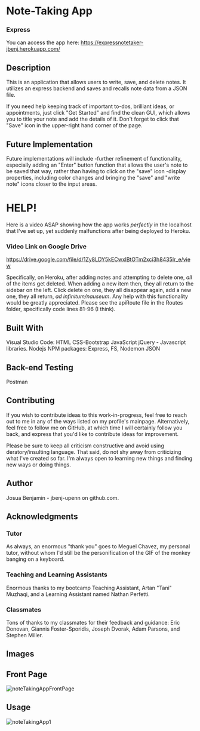 # Note-Taking App
### Express

You can access the app here: https://expressnotetaker-jbenj.herokuapp.com/

## Description
This is an application that allows users to write, save, and delete notes. It utilizes an express backend and saves and recalls note data from a JSON file.

If you need help keeping track of important to-dos, brilliant ideas, or appointments, just click "Get Started" and find the clean GUI, which allows you to title your note and add the details of it. Don't forget to click that "Save" icon in the upper-right hand corner of the page. 

## Future Implementation
Future implementations will include 
-further refinement of functionality, especially adding an "Enter" button function that allows the user's note to be saved that way, rather than having to click on the "save" icon
-display properties, including color changes and bringing the "save" and "write note" icons closer to the input areas. 

# HELP!

Here is a video ASAP showing how the app works *perfectly* in the localhost that I've set up, yet suddenly malfunctions after being deployed to Heroku.

### Video Link on Google Drive

https://drive.google.com/file/d/1Zy8LDY5kECwxlBtOTm2xci3h8435Ir_e/view


Specifically, on Heroku, after adding notes and attempting to delete one, *all* of the items get deleted. When adding a new item then, they all return to the sidebar on the left. Click delete on one, they all disappear again, add a new one, they all return, *ad infinitum/nauseum*. Any help with this functionality would be greatly appreciated. Please see the apiRoute file in the Routes folder, specifically code lines 81-96 (I think).

## Built With
Visual Studio Code:
HTML
CSS-Bootstrap
JavaScript
jQuery - Javascript libraries.
Nodejs NPM packages: Express, FS, Nodemon
JSON

## Back-end Testing
Postman

## Contributing
If you wish to contribute ideas to this work-in-progress, feel free to reach out to me in any of the ways listed on my profile's mainpage. Alternatively, feel free to follow me on GitHub, at which time I will certainly follow you back, and express that you'd like to contribute ideas for improvement. 

Please be sure to keep all criticism constructive and avoid using deratory/insulting language. That said, do not shy away from criticizing what I've created so far. I'm always open to learning new things and finding new ways or doing things. 

## Author
Josua Benjamin - jbenj-upenn on github.com.

## Acknowledgments
### Tutor
As always, an enormous "thank you" goes to Meguel Chavez, my personal tutor, without whom I'd still be the personification of the GIF of the monkey banging on a keyboard.

### Teaching and Learning Assistants
Enormous thanks to my bootcamp Teaching Assistant, Artan "Tani" Muzhaqi, and a Learning Assistant named Nathan Perfetti.

### Classmates
Tons of thanks to my classmates for their feedback and guidance: Eric Donovan, Giannis Foster-Sporidis, Joseph Dvorak, Adam Parsons, and Stephen Miller.

## Images

## Front Page
![noteTakingAppFrontPage](https://user-images.githubusercontent.com/59940368/81519355-f8ba3700-930e-11ea-99db-1ae5e7427a90.png)

## Usage
![noteTakingApp1](https://user-images.githubusercontent.com/59940368/81519350-f48e1980-930e-11ea-9890-5b74f06dbbd1.png)

